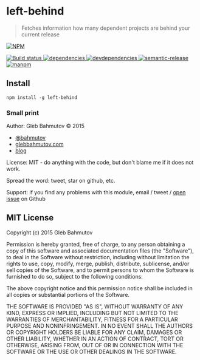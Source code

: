 # left-behind

> Fetches information how many dependent projects are behind your current release

[![NPM][left-behind-icon] ][left-behind-url]

[![Build status][left-behind-ci-image] ][left-behind-ci-url]
[![dependencies][left-behind-dependencies-image] ][left-behind-dependencies-url]
[![devdependencies][left-behind-devdependencies-image] ][left-behind-devdependencies-url]
[![semantic-release][semantic-image] ][semantic-url]
[![manpm](https://img.shields.io/badge/manpm-%E2%9C%93-3399ff.svg)](https://github.com/bahmutov/manpm)

## Install

    npm install -g left-behind

### Small print

Author: Gleb Bahmutov &copy; 2015

* [@bahmutov](https://twitter.com/bahmutov)
* [glebbahmutov.com](http://glebbahmutov.com)
* [blog](http://glebbahmutov.com/blog/)

License: MIT - do anything with the code, but don't blame me if it does not work.

Spread the word: tweet, star on github, etc.

Support: if you find any problems with this module, email / tweet /
[open issue](https://github.com/bahmutov/left-behind/issues) on Github

## MIT License

Copyright (c) 2015 Gleb Bahmutov

Permission is hereby granted, free of charge, to any person
obtaining a copy of this software and associated documentation
files (the "Software"), to deal in the Software without
restriction, including without limitation the rights to use,
copy, modify, merge, publish, distribute, sublicense, and/or sell
copies of the Software, and to permit persons to whom the
Software is furnished to do so, subject to the following
conditions:

The above copyright notice and this permission notice shall be
included in all copies or substantial portions of the Software.

THE SOFTWARE IS PROVIDED "AS IS", WITHOUT WARRANTY OF ANY KIND,
EXPRESS OR IMPLIED, INCLUDING BUT NOT LIMITED TO THE WARRANTIES
OF MERCHANTABILITY, FITNESS FOR A PARTICULAR PURPOSE AND
NONINFRINGEMENT. IN NO EVENT SHALL THE AUTHORS OR COPYRIGHT
HOLDERS BE LIABLE FOR ANY CLAIM, DAMAGES OR OTHER LIABILITY,
WHETHER IN AN ACTION OF CONTRACT, TORT OR OTHERWISE, ARISING
FROM, OUT OF OR IN CONNECTION WITH THE SOFTWARE OR THE USE OR
OTHER DEALINGS IN THE SOFTWARE.

[left-behind-icon]: https://nodei.co/npm/left-behind.png?downloads=true
[left-behind-url]: https://npmjs.org/package/left-behind
[left-behind-ci-image]: https://travis-ci.org/bahmutov/left-behind.png?branch=master
[left-behind-ci-url]: https://travis-ci.org/bahmutov/left-behind
[left-behind-dependencies-image]: https://david-dm.org/bahmutov/left-behind.png
[left-behind-dependencies-url]: https://david-dm.org/bahmutov/left-behind
[left-behind-devdependencies-image]: https://david-dm.org/bahmutov/left-behind/dev-status.png
[left-behind-devdependencies-url]: https://david-dm.org/bahmutov/left-behind#info=devDependencies
[semantic-image]: https://img.shields.io/badge/%20%20%F0%9F%93%A6%F0%9F%9A%80-semantic--release-e10079.svg
[semantic-url]: https://github.com/semantic-release/semantic-release
